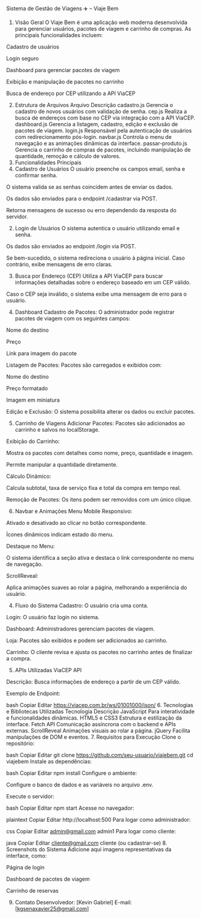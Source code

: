 Sistema de Gestão de Viagens ✈️ – Viaje Bem
1. Visão Geral
O Viaje Bem é uma aplicação web moderna desenvolvida para gerenciar usuários, pacotes de viagem e carrinho de compras. As principais funcionalidades incluem:

Cadastro de usuários

Login seguro

Dashboard para gerenciar pacotes de viagem

Exibição e manipulação de pacotes no carrinho

Busca de endereço por CEP utilizando a API ViaCEP

2. Estrutura de Arquivos
Arquivo	Descrição
cadastro.js	Gerencia o cadastro de novos usuários com validação de senha.
cep.js	Realiza a busca de endereços com base no CEP via integração com a API ViaCEP.
dashboard.js	Gerencia a listagem, cadastro, edição e exclusão de pacotes de viagem.
login.js	Responsável pela autenticação de usuários com redirecionamento pós-login.
navbar.js	Controla o menu de navegação e as animações dinâmicas da interface.
passar-produto.js	Gerencia o carrinho de compras de pacotes, incluindo manipulação de quantidade, remoção e cálculo de valores.
3. Funcionalidades Principais
1. Cadastro de Usuários
O usuário preenche os campos email, senha e confirmar senha.

O sistema valida se as senhas coincidem antes de enviar os dados.

Os dados são enviados para o endpoint /cadastrar via POST.

Retorna mensagens de sucesso ou erro dependendo da resposta do servidor.

2. Login de Usuários
O sistema autentica o usuário utilizando email e senha.

Os dados são enviados ao endpoint /login via POST.

Se bem-sucedido, o sistema redireciona o usuário à página inicial. Caso contrário, exibe mensagens de erro claras.

3. Busca por Endereço (CEP)
Utiliza a API ViaCEP para buscar informações detalhadas sobre o endereço baseado em um CEP válido.

Caso o CEP seja inválido, o sistema exibe uma mensagem de erro para o usuário.

4. Dashboard
Cadastro de Pacotes: O administrador pode registrar pacotes de viagem com os seguintes campos:

Nome do destino

Preço

Link para imagem do pacote

Listagem de Pacotes: Pacotes são carregados e exibidos com:

Nome do destino

Preço formatado

Imagem em miniatura

Edição e Exclusão: O sistema possibilita alterar os dados ou excluir pacotes.

5. Carrinho de Viagens
Adicionar Pacotes: Pacotes são adicionados ao carrinho e salvos no localStorage.

Exibição do Carrinho:

Mostra os pacotes com detalhes como nome, preço, quantidade e imagem.

Permite manipular a quantidade diretamente.

Cálculo Dinâmico:

Calcula subtotal, taxa de serviço fixa e total da compra em tempo real.

Remoção de Pacotes: Os itens podem ser removidos com um único clique.

6. Navbar e Animações
Menu Mobile Responsivo:

Ativado e desativado ao clicar no botão correspondente.

Ícones dinâmicos indicam estado do menu.

Destaque no Menu:

O sistema identifica a seção ativa e destaca o link correspondente no menu de navegação.

ScrollReveal:

Aplica animações suaves ao rolar a página, melhorando a experiência do usuário.

4. Fluxo do Sistema
Cadastro: O usuário cria uma conta.

Login: O usuário faz login no sistema.

Dashboard: Administradores gerenciam pacotes de viagem.

Loja: Pacotes são exibidos e podem ser adicionados ao carrinho.

Carrinho: O cliente revisa e ajusta os pacotes no carrinho antes de finalizar a compra.

5. APIs Utilizadas
ViaCEP API

Descrição: Busca informações de endereço a partir de um CEP válido.

Exemplo de Endpoint:

bash
Copiar
Editar
https://viacep.com.br/ws/01001000/json/
6. Tecnologias e Bibliotecas Utilizadas
Tecnologia	Descrição
JavaScript	Para interatividade e funcionalidades dinâmicas.
HTML5 e CSS3	Estrutura e estilização da interface.
Fetch API	Comunicação assíncrona com o backend e APIs externas.
ScrollReveal	Animações visuais ao rolar a página.
jQuery	Facilita manipulações de DOM e eventos.
7. Requisitos para Execução
Clone o repositório:

bash
Copiar
Editar
git clone https://github.com/seu-usuario/viajebem.git
cd viajebem
Instale as dependências:

bash
Copiar
Editar
npm install
Configure o ambiente:

Configure o banco de dados e as variáveis no arquivo .env.

Execute o servidor:

bash
Copiar
Editar
npm start
Acesse no navegador:

plaintext
Copiar
Editar
http://localhost:500
Para logar como administrador:

css
Copiar
Editar
admin@gmail.com
admin1
Para logar como cliente:

java
Copiar
Editar
cliente@gmail.com
cliente (ou cadastrar-se)
8. Screenshots do Sistema
Adicione aqui imagens representativas da interface, como:

Página de login

Dashboard de pacotes de viagem

Carrinho de reservas

9. Contato
Desenvolvedor: [Kevin Gabriel]
E-mail: [kgsenaxavier25@gmail.com]